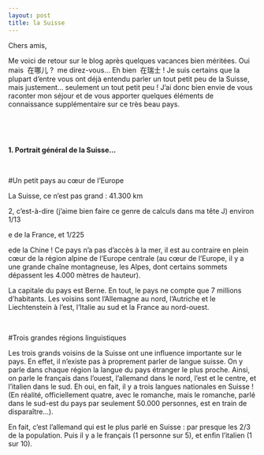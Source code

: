 ```yaml
---
layout: post
title: la Suisse
---
```


Chers amis,

Me voici de retour sur le blog après quelques vacances bien méritées. Oui mais  在哪儿 ?  me direz-vous… Eh bien  在瑞士 ! Je suis certains que la plupart d’entre vous ont déjà entendu parler un tout petit peu de la Suisse, mais justement… seulement un tout petit peu ! J’ai donc bien envie de vous raconter mon séjour et de vous apporter quelques éléments de connaissance supplémentaire sur ce très beau pays.

 

 

**1. Portrait général de la Suisse…**

 

#Un petit pays au cœur de l’Europe

La Suisse, ce n’est pas grand : 41.300 km

2, c’est-à-dire (j’aime bien faire ce genre de calculs dans ma tête J) environ 1/13

e de la France, et 1/225

ede la Chine ! Ce pays n’a pas d’accès à la mer, il est au contraire en plein cœur de la région alpine de l’Europe centrale (au cœur de l’Europe, il y a une grande chaîne montagneuse, les Alpes, dont certains sommets dépassent les 4.000 mètres de hauteur).

La capitale du pays est Berne. En tout, le pays ne compte que 7 millions d’habitants. Les voisins sont l’Allemagne au nord, l’Autriche et le Liechtenstein à l’est, l’Italie au sud et la France au nord-ouest.

 

#Trois grandes régions linguistiques

Les trois grands voisins de la Suisse ont une influence importante sur le pays. En effet, il n’existe pas à proprement parler de langue suisse. On y parle dans chaque région la langue du pays étranger le plus proche. Ainsi, on parle le français dans l’ouest, l’allemand dans le nord, l’est et le centre, et l’italien dans le sud. Eh oui, en fait, il y a trois langues nationales en Suisse ! (En réalité, officiellement quatre, avec le romanche, mais le romanche, parlé dans le sud-est du pays par seulement 50.000 personnes, est en train de disparaître…).

En fait, c’est l’allemand qui est le plus parlé en Suisse : par presque les 2/3 de la population. Puis il y a le français (1 personne sur 5), et enfin l’italien (1 sur 10).

 

 
